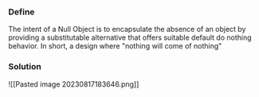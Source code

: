 ### Define
The intent of a Null Object is to encapsulate the absence of an object by providing a substitutable alternative that offers suitable default do nothing behavior. In short, a design where "nothing will come of nothing"

### Solution
![[Pasted image 20230817183646.png]]

